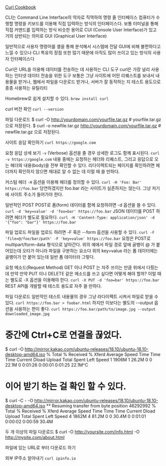 [Curl Cookbook](https://catonmat.net/cookbooks/curl)


CLI는 Command Line Interface의 약자로 직역하여 명령 줄 인터페이스
컴퓨터가 수행할 명령을 키보드를 이용해 직접 입력하는 방식의 인터페이스다. 보통 터미널을 통해 직접 커맨드를 입력하는 방식
비슷한 용어로 CUI (Console User Interface)가 있고 거의 상반되는 의미로 GUI (Graphical User Interface)

일반적으로 사용자 명령어를 셸을 통해 분석해서 시스템에 전달
GUI에 비해 불편하다고 느낄 수 있으나 CLI 특유의 장점 또한 많기 때문에 아직도 많이 쓰이고 있는 방식의 사용자 인터페이스다


Curl은 URL을 이용해 데이터를 전송하는 데 사용하는 CLI 도구
curl은 가장 널리 사용하는 인터넷 데이터 전송을 위한 도구
보통은 그냥 사이트에 어떤 리퀘스트를 보내서 내용물을 받거나, 웹에서 파일을 다운로드 받거나, 서버가 잘 동작하는 지 테스트 용도으로 종종 사용하는 유틸리티

Homebrew로 쉽게 설치할 수 있다.
`brew install curl`

curl 버전 확인
`curl --version`

파일 다운로드
$ curl -O http://yourdomain.com/yourfile.tar.gz  # yourfile.tar.gz 으로 저장된다.
$ curl -o newfile.tar.gz http://yourdomain.com/yourfile.tar.gz # newfile.tar.gz 으로 저장된다.

사이트 응답 확인하기
`curl https://google.com`

요청 응답 상세 보기
`-v` (Verbose) 옵션을 줄 경우 상세한 로그도 함께 표시된다.
`curl -v https://google.com`
내용 중에는 요청하는 헤더와 리퀘스트, 그리고 응답으로 오는 헤더와 내용(body)을 전부 확인할 수 있다. 리다이렉트되는 페이지를 확인하려면 헤더까지 확인하지 않으면 제대로 알 수 없는 데 이럴 때 쓸 만하다.


커스텀 헤더
`-H` 옵션을 이용해 헤더를 정의할 수 있다.
`curl -H 'Foo: Bar' https://foo.bar`
당연하겠지만 foo.bar 라는 사이트가 실존하지는 않는다. 그냥 저기에 사이트 주소가 들어가야 한다.

일반적인 POST
POST로 폼(form) 데이터를 함께 요청하려면 -d 옵션을 쓸 수 있다.
`curl -d 'key=value' -d 'foo=bar' https://foo.bar`
JSON 데이터를 POST 하려면 헤더가 별도로 필요하다.
`curl -H 'Content-Type: application/json' -d '{"foo": "bar"}' https://foo.bar`

파일 업로드
파일을 업로드 하려면 -F 혹은 --form 옵션을 사용할 수 있다.
`curl -F 'file=@/foo/bar/path' -F 'key=value' https://foo.bar`
요청은 POST로 multipart/form-data 형식으로 날아간다.
위의 예에서 파일 경로 앞에 골뱅이 @ 가 붙어있는데 오타가 아니라 파일을 구분하는 요소다 위의 key=value 라는 폼 데이터에는 골뱅이가 안 붙어 있는데 일반 폼 데이터라 그렇다.

요청 메소드(Request Method)
GET 이나 POST 는 자주 쓰이는 만큼 위에서 다뤘는데 만약 만약 PUT 이나 DELETE 같은 메소드를 쓰고 싶다면 어떻게 해야 할까?
이럴 때는 별도로 -X 옵션을 이용해야 한다.
`curl -X PUT -d 'foo=bar' https://foo.bar`
REST API를 개발할 때 테스트 용도로 자주 쓸 만하다.

파일 다운로드
일반적인 테스트 내용물의 경우 그냥 라다이펙트 시켜서 파일로 받을 수 있다.
`curl https://foo.bar > foobar.html`
하지만 이보다는 별도의 --output 옵션을 사용하는 편이 좋다.
`curl https://foo.bar/path/to/image.jpg --output downloaded_image.jpg`

# 중간에 Ctrl+C로 연결을 끊었다. 
$ curl -O http://mirror.kakao.com/ubuntu-releases/18.10/ubuntu-18.10-desktop-amd64.iso 
  % Total    % Received % Xferd  Average Speed   Time    Time     Time  Current
                                 Dload  Upload   Total   Spent    Left  Speed
  1 1906M    1 26.2M    0     0  22.1M      0  0:01:26  0:00:01  0:01:25 22.1M^C

# 이어 받기 하는 걸 확인 할 수 있다.
$ curl -C - -O http://mirror.kakao.com/ubuntu-releases/18.10/ubuntu-18.10-desktop-amd64.iso
** Resuming transfer from byte position 46292992
  % Total    % Received % Xferd  Average Speed   Time    Time     Time  Current
                                 Dload  Upload   Total   Spent    Left  Speed
  4 1862M    4 81.2M    0     0  30.4M      0  0:01:01  0:00:02  0:00:59 30.4M
  
두 개 이상의 파일 다운로드
$ curl -O http://yoursite.com/info.html -O http://mysite.com/about.html 

파일에 있는 URL로 부터 다운로드 하기


외부 IP주소 알아내기
`curl ipinfo.io`
